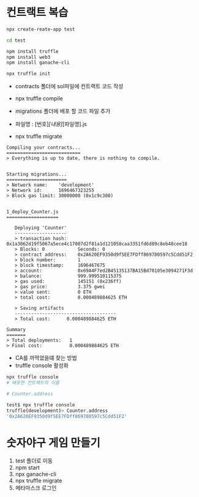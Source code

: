 # 컨트랙트 복습

```sh
npx create-reate-app test

cd test

npm install truffle
npm install web3
npm install ganache-cli

npx truffle init

```

- contracts 폴더에 sol파일에 컨트랙트 코드 작성
- npx truffle compile

- migrations 폴더에 배포 할 코드 파일 추가
- 파일명 : [번호]_[내용]_[파일명].js
- npx truffle migrate

```
Compiling your contracts...
===========================
> Everything is up to date, there is nothing to compile.


Starting migrations...
======================
> Network name:    'development'
> Network id:      1696467323255
> Block gas limit: 30000000 (0x1c9c380)


1_deploy_Counter.js
===================

   Deploying 'Counter'
   -------------------
   > transaction hash:    0x1a3062d19f5067a5ece4c17007d2f81a1d121058caa3351fd6d89c8eb48cee18
   > Blocks: 0            Seconds: 0
   > contract address:    0x2A620EF9350d9f5EE7FDff869780597c5Cdd51F2
   > block number:        1
   > block timestamp:     1696467675
   > account:             0x69A4F7ed2B45135137BA15Bd70105e3094271F3d
   > balance:             999.999510115375
   > gas used:            145151 (0x236ff)
   > gas price:           3.375 gwei
   > value sent:          0 ETH
   > total cost:          0.000489884625 ETH

   > Saving artifacts
   -------------------------------------
   > Total cost:      0.000489884625 ETH

Summary
=======
> Total deployments:   1
> Final cost:          0.000489884625 ETH
```

- CA를 까먹었을떄 찾는 방법
- truffle console 활성화

```sh
npx truffle console
# 배포한 컨트랙트의 이름

# Counter.address

test$ npx truffle console
truffle(development)> Counter.address
'0x2A620EF9350d9f5EE7FDff869780597c5Cdd51F2'
```

# 숫자야구 게임 만들기

1. test 폴더로 이동
2. npm start
3. npx ganache-cli
4. npx truffle migrate
5. 메타마스크 로그인
